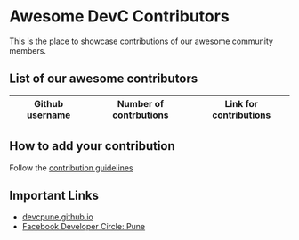 # Awesome DevC Contributors
This is the place to showcase contributions of our awesome community members.
## List of our awesome contributors

| Github username | Number of contrbutions | Link for contributions |
| ----- | --- | ---- |
<!-- End of Leaderbaord-->

## How to add your contribution
Follow the [contribution guidelines](CONTRIBUTING.md)

## Important Links

- [devcpune.github.io](https://devcpune.github.io/)
- [Facebook Developer Circle: Pune](https://www.facebook.com/groups/DevCPune/)
